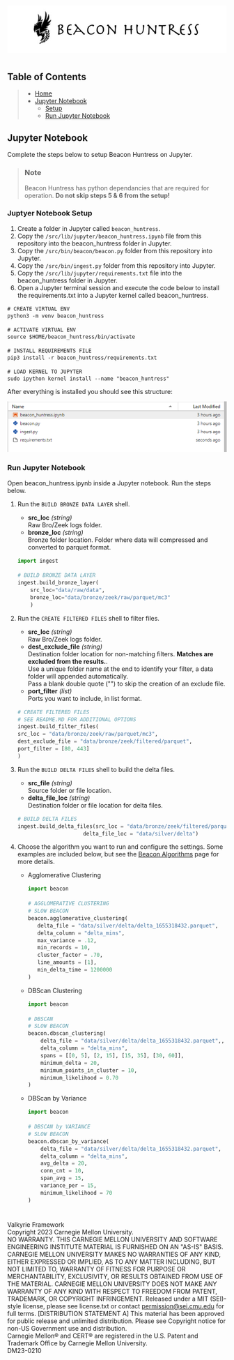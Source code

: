 ![Beacon Huntress](../images/beacon_huntress.png)
#
## __Table of Contents__

> * [Home](../../../readme.md)
> * [Jupyter Notebook](#jupyter)
>   * [Setup](#setup)
>   * [Run Jupyter Notebook](#jupyter_run)

## <a name="jupyter"></a>__Jupyter Notebook__

Complete the steps below to setup Beacon Huntress on Jupyter.

> ### __Note__<br>
> Beacon Huntress has python dependancies that are required for operation.  __Do not skip steps 5 & 6 from the setup!__

### <a name="setup"></a>__Juptyer Notebook Setup__
1) Create a folder in Jupyter called `beacon_huntress`.<br>
2) Copy the `/src/lib/jupyter/beacon_huntress.ipynb` file from this repository into the beacon_huntress folder in Jupyter.<br>
3) Copy the `/src/bin/beacon/beacon.py` folder from this repository into Jupyter.<br>
4) Copy the `/src/bin/ingest.py` folder from this repository into Jupyter.<br>
5) Copy the `/src/lib/jupyter/requirements.txt` file into the beacon_huntress folder in Jupyter.<br>
6) Open a Jupyter terminal session and execute the code below to install the requirements.txt into a Jupyter kernel called beacon_huntress.<br>

```shell
# CREATE VIRTUAL ENV
python3 -m venv beacon_huntress

# ACTIVATE VIRTUAL ENV
source $HOME/beacon_huntress/bin/activate

# INSTALL REQUIREMENTS FILE
pip3 install -r beacon_huntress/requirements.txt

# LOAD KERNEL TO JUPYTER
sudo ipython kernel install --name "beacon_huntress"
```

After everything is installed you should see this structure:

![jupyter1](../images/jupyter_1.png)

### <a name="jupyter_run"></a>__Run Jupyter Notebook__

Open beacon_huntress.ipynb inside a Jupyter notebook. Run the steps below.

1) Run the `BUILD BRONZE DATA LAYER` shell.
    * __src_loc__ <i>(string) </i><br>
    Raw Bro/Zeek logs folder.
    * __bronze_loc__ <i>(string)</i><br>
    Bronze folder location.  Folder where data will compressed and converted to parquet format.

    ```python
    import ingest

    # BUILD BRONZE DATA LAYER
    ingest.build_bronze_layer(
        src_loc="data/raw/data", 
        bronze_loc="data/bronze/zeek/raw/parquet/mc3"
        )
    ```    

2) Run the `CREATE FILTERED FILES` shell to filter files. 
    * __src_loc__ <i>(string)</i><br>
    Raw Bro/Zeek logs folder.
    * __dest_exclude_file__ <i>(string)</i><br>
    Destination folder location for non-matching filters.  __Matches are excluded from the results.__.<br>
    Use a unique folder name at the end to identify your filter, a data folder will appended automatically.<br>
    Pass a blank double quote ("") to skip the creation of an exclude file.<br>
    * __port_filter__ <i>(list)</i><br>
    Ports you want to include, in list format.

    ```python
    # CREATE FILTERED FILES
    # SEE README.MD FOR ADDITIONAL OPTIONS
    ingest.build_filter_files(
    src_loc = "data/bronze/zeek/raw/parquet/mc3",
    dest_exclude_file = "data/bronze/zeek/filtered/parquet",
    port_filter = [80, 443]
    )
    ```    

3) Run the `BUILD DELTA FILES` shell to build the delta files. 
    * __src_file__ <i>(string)</i><br>
    Source folder or file location.<br>
    * __delta_file_loc__ <i>(string)</i><br>
    Destination folder or file location for delta files.<br>

    ```python
    # BUILD DELTA FILES
    ingest.build_delta_files(src_loc = "data/bronze/zeek/filtered/parquet",
                         delta_file_loc = "data/silver/delta")
    ```

4) Choose the algorithm you want to run and configure the settings. Some examples are included below, but see the [Beacon Algorithms](../algorithms) page for more details.

    * Agglomerative Clustering
         ```python
        import beacon

        # AGGLOMERATIVE CLUSTERING
        # SLOW BEACON
        beacon.agglomerative_clustering(
            delta_file = "data/silver/delta/delta_1655318432.parquet",
            delta_column = "delta_mins",
            max_variance = .12,
            min_records = 10,
            cluster_factor = .70,
            line_amounts = [1],
            min_delta_time = 1200000
        )
        ```
    
    * DBScan Clustering

        ```python
        import beacon

        # DBSCAN
        # SLOW BEACON
        beacon.dbscan_clustering(
            delta_file = "data/silver/delta/delta_1655318432.parquet",,
            delta_column = "delta_mins",
            spans = [[0, 5], [2, 15], [15, 35], [30, 60]],
            minimum_delta = 20,
            minimum_points_in_cluster = 10,
            minimum_likelihood = 0.70
        )
        ```

    * DBScan by Variance

        ```python
        import beacon

        # DBSCAN by VARIANCE
        # SLOW BEACON
        beacon.dbscan_by_variance(
            delta_file = "data/silver/delta/delta_1655318432.parquet",
            delta_column = "delta_mins",
            avg_delta = 20,
            conn_cnt = 10,
            span_avg = 15,
            variance_per = 15,
            minimum_likelihood = 70
        )
        ```

#
Valkyrie Framework<br>
Copyright 2023 Carnegie Mellon University.<br>
NO WARRANTY. THIS CARNEGIE MELLON UNIVERSITY AND SOFTWARE ENGINEERING INSTITUTE MATERIAL IS FURNISHED ON AN "AS-IS" BASIS. CARNEGIE MELLON UNIVERSITY MAKES NO WARRANTIES OF ANY KIND, EITHER EXPRESSED OR IMPLIED, AS TO ANY MATTER INCLUDING, BUT NOT LIMITED TO, WARRANTY OF FITNESS FOR PURPOSE OR MERCHANTABILITY, EXCLUSIVITY, OR RESULTS OBTAINED FROM USE OF THE MATERIAL. CARNEGIE MELLON UNIVERSITY DOES NOT MAKE ANY WARRANTY OF ANY KIND WITH RESPECT TO FREEDOM FROM PATENT, TRADEMARK, OR COPYRIGHT INFRINGEMENT.
Released under a MIT (SEI)-style license, please see license.txt or contact permission@sei.cmu.edu for full terms.
[DISTRIBUTION STATEMENT A] This material has been approved for public release and unlimited distribution.  Please see Copyright notice for non-US Government use and distribution.<br>
Carnegie Mellon® and CERT® are registered in the U.S. Patent and Trademark Office by Carnegie Mellon University.<br>
DM23-0210<br>
